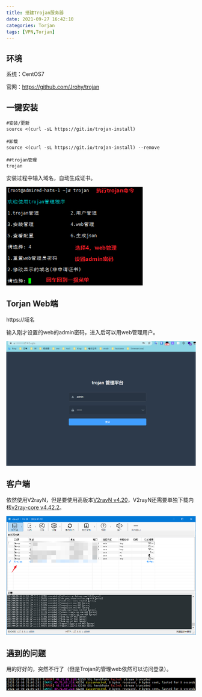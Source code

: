 ```yaml
---
title: 搭建Trojan服务器
date: 2021-09-27 16:42:10
categories: Torjan
tags: [VPN,Torjan]
---
```


## 环境

系统：CentOS7

官网：https://github.com/Jrohy/trojan

## 一键安装

```shell
#安装/更新
source <(curl -sL https://git.io/trojan-install)

#卸载
source <(curl -sL https://git.io/trojan-install) --remove

##trojan管理
trojan
```
安装过程中输入域名，自动生成证书。

![image-20210927173218010](搭建Trojan服务器/image-20210927173218010.png)

## Torjan Web端

https://域名

输入刚才设置的web的admin密码，进入后可以用web管理用户。

![image-20210927173355184](搭建Trojan服务器/image-20210927173355184.png)

## 客户端

依然使用V2rayN，但是要使用高版本[V2rayN v4.20](https://github.com/2dust/v2rayN/releases)，V2rayN还需要单独下载内核[v2ray-core v4.42.2](https://github.com/v2fly/v2ray-core/releases)。

![image-20210928161626546](搭建Trojan服务器/image-20210928161626546.png)

## 遇到的问题

用的好好的，突然不行了（但是Trojan的管理web依然可以访问登录）。

![image-20211008222742934](搭建Trojan服务器/image-20211008222742934.png)
